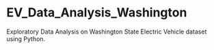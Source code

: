 # EV_Data_Analysis_Washington
Exploratory Data Analysis on Washington State Electric Vehicle dataset using Python.
